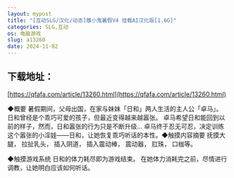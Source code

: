 ```yaml
---
layout: mypost
title: "[互动SLG/汉化/动态]雌小鬼暑假V4 挂载AI汉化版[1.6G]"
categories: SLG,互动
os: 电脑游戏
slug: a13260
date: 2024-11-02
---
```


## 下载地址：

[https://qfafa.com/article/13260.html](https://qfafa.com/article/13260.html)

◆概要
暑假期间，父母出国，在家与妹妹「日和」两人生活的主人公「卓马」。
日和曾经是个乖巧可爱的孩子，但最近变得越来越嚣张。
卓马希望日和能回到以前的样子，然而，日和嚣张的行为只是不断升级…
卓马终于忍无可忍，决定训练这个嚣张的小淫娃——日和，让她恢复乖巧听话的本性。◆触摸内容摘要
抚摸大腿，
拉扯乳头，
插入阴道，
插入震动棒，
震动器，
肛珠，
口枷等。

◆触摸游戏系统
日和的体力耗尽即为游戏结束。
在她体力消耗完之前，尽情进行调教，让她明白应该如何听话。
